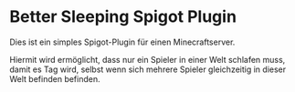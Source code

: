 # Better Sleeping Spigot Plugin

Dies ist ein simples Spigot-Plugin für einen Minecraftserver.

Hiermit wird ermöglicht, dass nur ein Spieler in einer Welt schlafen muss, damit es Tag wird, selbst wenn sich mehrere Spieler gleichzeitig in dieser Welt befinden befinden.
